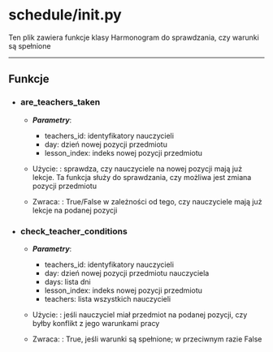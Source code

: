 # schedule/__init__.py

Ten plik zawiera funkcje klasy Harmonogram do sprawdzania, czy warunki są spełnione

---

## Funkcje
  * ### are_teachers_taken
    * ***Parametry***:
        * teachers_id: identyfikatory nauczycieli
        * day: dzień nowej pozycji przedmiotu
        * lesson_index: indeks nowej pozycji przedmiotu

    * Użycie:
    : sprawdza, czy nauczyciele na nowej pozycji mają już lekcje.
    Ta funkcja służy do sprawdzania, czy możliwa jest zmiana pozycji przedmiotu

    * Zwraca:
    : True/False w zależności od tego, czy nauczyciele mają już lekcje na podanej pozycji

  * ### check_teacher_conditions
    * ***Parametry***:
        * teachers_id: identyfikatory nauczycieli
        * day: dzień nowej pozycji przedmiotu nauczyciela
        * days: lista dni
        * lesson_index: indeks nowej pozycji przedmiotu
        * teachers: lista wszystkich nauczycieli

    * Użycie:
    : jeśli nauczyciel miał przedmiot na podanej pozycji, czy byłby konflikt z jego warunkami pracy

    * Zwraca:
    : True, jeśli warunki są spełnione; w przeciwnym razie False
